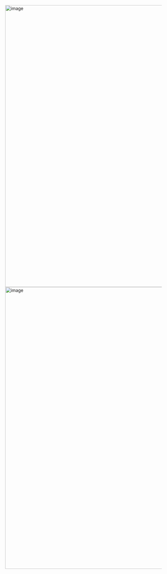 <img width="906" alt="image" src="https://user-images.githubusercontent.com/68276889/227742921-79193897-2e1d-4862-b898-b70a6db88f21.png">
<img width="906" alt="image" src="https://user-images.githubusercontent.com/68276889/227742951-901ca29c-3c6c-470a-b4d3-114f43f6f14f.png">
